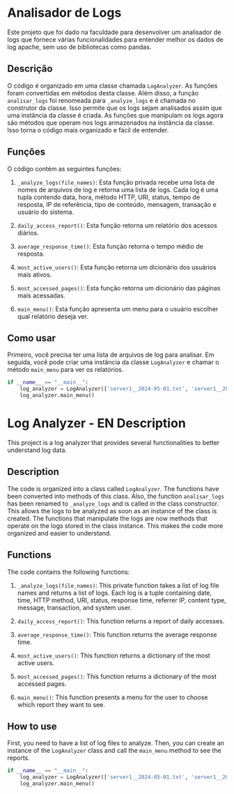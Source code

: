 # Analisador de Logs

Este projeto que foi dado na faculdade para desenvolver um analisador de logs que fornece várias funcionalidades para entender melhor os dados de log apache, sem uso de bibliotecas como pandas.

## Descrição

O código é organizado em uma classe chamada `LogAnalyzer`. As funções foram convertidas em métodos desta classe. Além disso, a função `analisar_logs` foi renomeada para `_analyze_logs` e é chamada no construtor da classe. Isso permite que os logs sejam analisados assim que uma instância da classe é criada. As funções que manipulam os logs agora são métodos que operam nos logs armazenados na instância da classe. Isso torna o código mais organizado e fácil de entender.

## Funções

O código contém as seguintes funções:

1. `_analyze_logs(file_names)`: Esta função privada recebe uma lista de nomes de arquivos de log e retorna uma lista de logs. Cada log é uma tupla contendo data, hora, método HTTP, URI, status, tempo de resposta, IP de referência, tipo de conteúdo, mensagem, transação e usuário do sistema.

2. `daily_access_report()`: Esta função retorna um relatório dos acessos diários.

3. `average_response_time()`: Esta função retorna o tempo médio de resposta.

4. `most_active_users()`: Esta função retorna um dicionário dos usuários mais ativos.

5. `most_accessed_pages()`: Esta função retorna um dicionário das páginas mais acessadas.

6. `main_menu()`: Esta função apresenta um menu para o usuário escolher qual relatório deseja ver.

## Como usar

Primeiro, você precisa ter uma lista de arquivos de log para analisar. Em seguida, você pode criar uma instância da classe `LogAnalyzer` e chamar o método `main_menu` para ver os relatórios.

```python
if __name__ == "__main__":
    log_analyzer = LogAnalyzer(['server1__2024-05-01.txt', 'server1__2024-04-29.txt', 'server1__2024-04-30.txt'])
    log_analyzer.main_menu()
```
# Log Analyzer - EN Description

This project is a log analyzer that provides several functionalities to better understand log data.

## Description

The code is organized into a class called `LogAnalyzer`. The functions have been converted into methods of this class. Also, the function `analisar_logs` has been renamed to `_analyze_logs` and is called in the class constructor. This allows the logs to be analyzed as soon as an instance of the class is created. The functions that manipulate the logs are now methods that operate on the logs stored in the class instance. This makes the code more organized and easier to understand.

## Functions

The code contains the following functions:

1. `_analyze_logs(file_names)`: This private function takes a list of log file names and returns a list of logs. Each log is a tuple containing date, time, HTTP method, URI, status, response time, referrer IP, content type, message, transaction, and system user.

2. `daily_access_report()`: This function returns a report of daily accesses.

3. `average_response_time()`: This function returns the average response time.

4. `most_active_users()`: This function returns a dictionary of the most active users.

5. `most_accessed_pages()`: This function returns a dictionary of the most accessed pages.

6. `main_menu()`: This function presents a menu for the user to choose which report they want to see.

## How to use

First, you need to have a list of log files to analyze. Then, you can create an instance of the `LogAnalyzer` class and call the `main_menu` method to see the reports.

```python
if __name__ == "__main__":
    log_analyzer = LogAnalyzer(['server1__2024-05-01.txt', 'server1__2024-04-29.txt', 'server1__2024-04-30.txt'])
    log_analyzer.main_menu()

